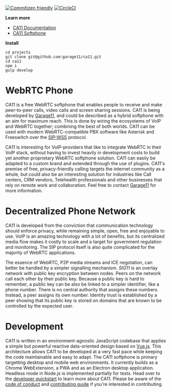 [![Commitizen friendly](https://img.shields.io/badge/commitizen-friendly-brightgreen.svg)](http://commitizen.github.io/cz-cli/)
[![CircleCI](https://circleci.com/gh/garage11/ca11/tree/develop.svg?style=svg)](https://circleci.com/gh/garage11/ca11/tree/develop)

**Learn more**
* [CA11 Documentation](https://docs.ca11.io)
* [CA11 Softphone](https://ca11.io/)


**Install**

    cd projects
    git clone git@github.com:garage11/ca11.git
    cd ca11
    npm i
    gulp develop


# WebRTC Phone
CA11 is a free WebRTC softphone that enables people to receive and make
peer-to-peer calls, video calls and screen sharing sessions. CA11 is being developed by [Garage11](https://garage11.tech), and could be described as a hybrid softphone with an aim for maximum reach. This is done by wiring the ecosystems of VoIP and
WebRTC together; combining the best of both worlds. CA11 can be used with modern WebRTC-compatible PBX software like Asterisk and Freeswitch over the [SIP-WSS](https://tools.ietf.org/html/rfc7118) protocol.

CA11 is interesting for VoIP-providers that like to integrate WebRTC in their
VoIP stack, without having to invest heavily in development costs to build yet
another proprietary WebRTC softphone solution. CA11 can easily be adapted to a
custom brand and extended through the use of plugins. CA11's premise of free,
privacy-friendly calling targets the internet community as a whole, but could
also be an interesting solution for industries like Call centers, CRM vendors, Telehealth professionals and other businesses that rely on remote work and collaboration. Feel free to contact [Garage11](mailto:info@garage11.tech)
for more information.


# Decentralized Phone Network
CA11 is developed from the conviction that communication technology should
enforce privacy, while remaining simple, open, free and enjoyable to use.
VoIP is an amazing technology with a lot of benefits, but its centralized
media flow makes it costly to scale and a target for government regulation
and monitoring. The SIP protocol itself is also quite complicated for the
majority of WebRTC applications.

The essence of WebRTC, P2P media streams and ICE negotation, can
better be handled by a simpler signalling mechanism. *SIG11* is
an overlay network with public key encryption between nodes. Peers
on the network call each other by their public key. Because a
public key is hard to remember, a public key can be also be linked
to a simpler identifier, like a phone number. There is no central
authority that assigns these numbers. Instead, a peer assigns its
own number. Identity trust is established by a peer showing that its
public key is stored on domains that are known to be controlled by
the expected user.

# Development
CA11 is written in an environment-agnostic JavaScript codebase that applies a simple
but powerful reactive data-oriented design based on [Vue.js](https://vuejs.org/).
This architecture allows CA11 to be developed at a very fast pace while keeping
the code maintainable and easy to adapt. The CA11 softphone is primary targetting
desktop and mobile web environments. It currently builds as a Chrome WebExtension,
a PWA and as an Electron desktop application. Headless mode in Node.js is
implemented partially for tests. Head over to the [developer quickstart](https://docs.ca11.io/developers/quickstart)
to learn more about CA11. Please be aware of the [code of conduct](https://github.com/garage11/ca11/blob/develop/.github/CODE_OF_CONDUCT.md)
and [contributing guide](https://github.com/garage11/ca11/blob/develop/.github/CONTRIBUTING.md) if you're interested in contributing.


